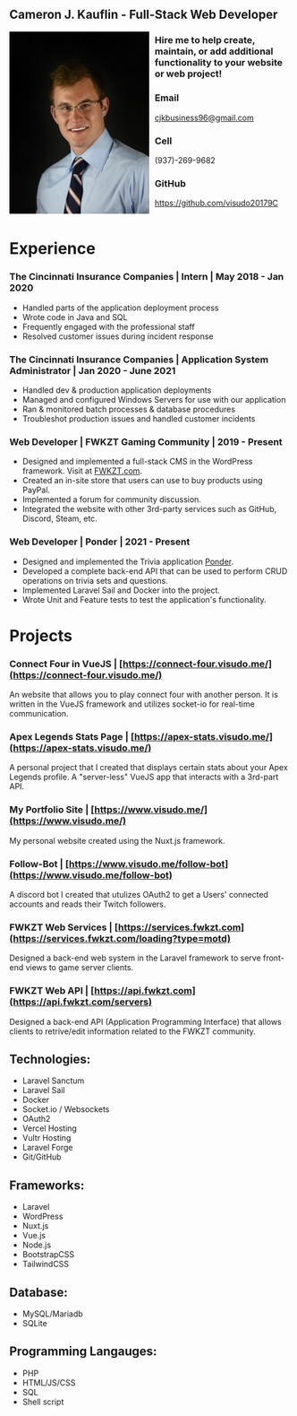 ## Cameron J. Kauflin - Full-Stack Web Developer

<img src="me.jpg" style="width:250px; height:325px; float: left; margin-right:10px;">

### Hire me to help create, maintain, or add additional functionality to your website or web project!

### Email
cjkbusiness96@gmail.com

### Cell
(937)-269-9682

### GitHub
https://github.com/visudo20179C
<br/><br/>

# Experience
### The Cincinnati Insurance Companies | Intern | May 2018 - Jan 2020
- Handled parts of the application deployment process
- Wrote code in Java and SQL
- Frequently engaged with the professional staff
- Resolved customer issues during incident response

### The Cincinnati Insurance Companies | Application System Administrator | Jan 2020 - June 2021
- Handled dev & production application deployments
- Managed and configured Windows Servers for use with our application
- Ran & monitored batch processes & database procedures
- Troubleshot production issues and handled customer incidents

### Web Developer | FWKZT Gaming Community | 2019 - Present
- Designed and implemented a full-stack CMS in the WordPress framework. Visit at [FWKZT.com](https://fwkzt.com/).
- Created an in-site store that users can use to buy products using PayPal.
- Implemented a forum for community discussion.
- Integrated the website with other 3rd-party services such as GitHub, Discord, Steam, etc.

### Web Developer | Ponder | 2021 - Present
- Designed and implemented the Trivia application [Ponder](https://github.com/Remote-Entertainment/Ponder).
- Developed a complete back-end API that can be used to perform CRUD operations on trivia sets and questions.
- Implemented Laravel Sail and Docker into the project.
- Wrote Unit and Feature tests to test the application's functionality.

# Projects
### Connect Four in VueJS | [https://connect-four.visudo.me/](https://connect-four.visudo.me/)
  An website that allows you to play connect four with another person. It is written in the VueJS framework and utilizes socket-io for real-time communication.
  
### Apex Legends Stats Page | [https://apex-stats.visudo.me/](https://apex-stats.visudo.me/)
  A personal project that I created that displays certain stats about your Apex Legends profile. A "server-less" VueJS app that interacts with a 3rd-part API.
  
### My Portfolio Site | [https://www.visudo.me/](https://www.visudo.me/)
  My personal website created using the Nuxt.js framework. 
  
### Follow-Bot | [https://www.visudo.me/follow-bot](https://www.visudo.me/follow-bot)
  A discord bot I created that utulizes OAuth2 to get a Users' connected accounts and reads their Twitch followers.
  
### FWKZT Web Services | [https://services.fwkzt.com](https://services.fwkzt.com/loading?type=motd)
  Designed a back-end web system in the Laravel framework to serve front-end views to game server clients.
  
### FWKZT Web API | [https://api.fwkzt.com](https://api.fwkzt.com/servers)
  Designed a back-end API (Application Programming Interface) that allows clients to retrive/edit information related to the FWKZT community.
  
## Technologies:
- Laravel Sanctum
- Laravel Sail
- Docker
- Socket.io / Websockets
- OAuth2
- Vercel Hosting
- Vultr Hosting
- Laravel Forge
- Git/GitHub

## Frameworks:
- Laravel
- WordPress
- Nuxt.js
- Vue.js
- Node.js
- BootstrapCSS
- TailwindCSS

## Database:
- MySQL/Mariadb
- SQLite

## Programming Langauges:
- PHP
- HTML/JS/CSS
- SQL
- Shell script
